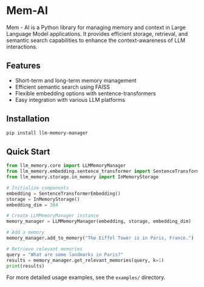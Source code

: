 # Mem-AI

Mem - AI is a Python library for managing memory and context in Large Language Model applications. It provides efficient storage, retrieval, and semantic search capabilities to enhance the context-awareness of LLM interactions.

## Features

- Short-term and long-term memory management
- Efficient semantic search using FAISS
- Flexible embedding options with sentence-transformers
- Easy integration with various LLM platforms

## Installation

```bash
pip install llm-memory-manager
```

## Quick Start

```python
from llm_memory.core import LLMMemoryManager
from llm_memory.embedding.sentence_transformer import SentenceTransformerEmbedding
from llm_memory.storage.in_memory import InMemoryStorage

# Initialize components
embedding = SentenceTransformerEmbedding()
storage = InMemoryStorage()
embedding_dim = 384

# Create LLMMemoryManager instance
memory_manager = LLMMemoryManager(embedding, storage, embedding_dim)

# Add a memory
memory_manager.add_to_memory("The Eiffel Tower is in Paris, France.")

# Retrieve relevant memories
query = "What are some landmarks in Paris?"
results = memory_manager.get_relevant_memories(query, k=1)
print(results)
```

For more detailed usage examples, see the `examples/` directory.